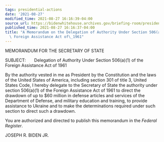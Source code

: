```yaml
---
tags: presidential-actions
date: '2021-08-27'
modified_time: 2021-08-27 16:16:39-04:00
source_url: https://bidenwhitehouse.archives.gov/briefing-room/presidential-actions/2021/08/27/a-memorandum-on-the-delegation-of-authority-under-section-506a1-of-the-foreign-assistance-act-of-1961/
published_time: 2021-08-27 16:16:37-04:00
title: "A Memorandum on the Delegation of Authority Under Section 506(a)(1) of the\
  \ Foreign Assistance Act of\_1961"
---
```

 
MEMORANDUM FOR THE SECRETARY OF STATE  
  
SUBJECT:       Delegation of Authority Under Section 506(a)(1) of the
Foreign Assistance Act of 1961  
  
By the authority vested in me as President by the Constitution and the
laws of the United States of America, including section 301 of title 3,
United States Code, I hereby delegate to the Secretary of State the
authority under section 506(a)(1) of the Foreign Assistance Act of 1961
to direct the drawdown of up to $60 million in defense articles and
services of the Department of Defense, and military education and
training, to provide assistance to Ukraine and to make the
determinations required under such section to direct such a drawdown.  
  
You are authorized and directed to publish this memorandum in the
*Federal Register*.

JOSEPH R. BIDEN JR.
